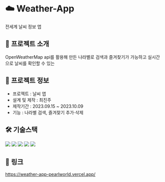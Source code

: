 <h1>☁️ Weather-App</h1>
전세계 날씨 정보 앱


## 📍 프로젝트 소개
OpenWeatherMap api를 활용해 만든 나라별로 검색과 즐겨찾기가 가능하고 실시간으로 날씨를 확인할 수 있는 

## 🌟 프로젝트 정보
- 프로젝트 : 날씨 앱<br />
- 설계 및 제작 : 최진주 <br />
- 제작기간 : 2023.09.15 ~ 2023.10.09 <br />
- 기능 : 나라별 검색, 즐겨찾기 추가·삭제

## 🛠️ 기술스택
<img src="https://img.shields.io/badge/HTML5-E34F26?style=flat&logo=html5&logoColor=white"/></a>
<img src="https://img.shields.io/badge/CSS3-1572B6?style=flat&logo=css3&logoColor=white"/></a>
<img src="https://img.shields.io/badge/JavaScript-F7DF1E?style=flat&logo=JavaScript&logoColor=white"/></a>
<img src="https://img.shields.io/badge/React-20232A?style=flat&logo=react&logoColor=61DAFB"/></a>
<img src="https://img.shields.io/badge/Vercel-000000?style=flat&logo=vercel&logoColor=white"/></a>

## 🔗 링크
https://weather-app-pearlworld.vercel.app/
